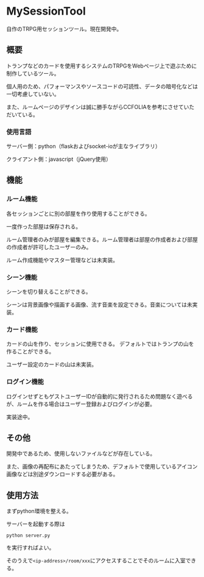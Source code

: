# MySessionTool
自作のTRPG用セッションツール。現在開発中。 
## 概要
トランプなどのカードを使用するシステムのTRPGをWebページ上で遊ぶために制作しているツール。

個人用のため、パフォーマンスやソースコードの可読性、データの暗号化などは一切考慮していない。

また、ルームページのデザインは誠に勝手ながらCCFOLIAを参考にさせていただいている。
### 使用言語
サーバー側：python（flaskおよびsocket-ioが主なライブラリ）

クライアント側：javascript（jQuery使用）
## 機能
### ルーム機能
各セッションごとに別の部屋を作り使用することができる。

一度作った部屋は保存される。

ルーム管理者のみが部屋を編集できる。ルーム管理者は部屋の作成者および部屋の作成者が許可したユーザーのみ。

ルーム作成機能やマスター管理などは未実装。
### シーン機能
シーンを切り替えることができる。

シーンは背景画像や描画する画像、流す音楽を設定できる。音楽については未実装。
### カード機能
カードの山を作り、セッションに使用できる。
デフォルトではトランプの山を作ることができる。

ユーザー設定のカードの山は未実装。
### ログイン機能
ログインせずともゲストユーザーIDが自動的に発行されるため問題なく遊べるが、ルームを作る場合はユーザー登録およびログインが必要。

実装途中。
## その他
開発中であるため、使用しないファイルなどが存在している。

また、画像の再配布にあたってしまうため、デフォルトで使用しているアイコン画像などは別途ダウンロードする必要がある。
## 使用方法
まずpython環境を整える。

サーバーを起動する際は

`python server.py`

を実行すればよい。

そのうえで`<ip-address>/room/xxx`にアクセスすることでそのルームに入室できる。

